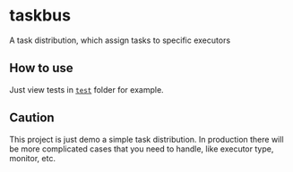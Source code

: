 # taskbus

A task distribution, which assign tasks to specific executors

## How to use

Just view tests in [`test`](src/test/java/com/miti99/taskbus/bus/impl) folder for example.

## Caution

This project is just demo a simple task distribution.
In production there will be more complicated cases that you need to handle, like executor type,
monitor, etc.

